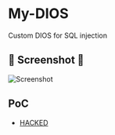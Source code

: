 # My-DIOS
Custom DIOS for SQL injection 

## 📸 Screenshot 📸
![Screenshot](https://i.postimg.cc/CxBbnnVx/Screenshot-2023-03-10-21-37-19-94-580f8f7db9c578dd5b981b143835968a.jpg)

## PoC

* [HACKED](https://tinyurl.com/mr2a6pxk) 
